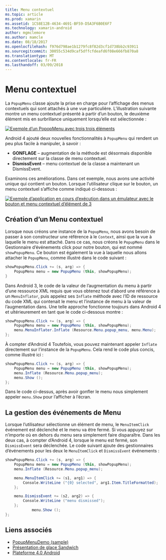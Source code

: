 ```yaml
---
title: Menu contextuel
ms.topic: article
ms.prod: xamarin
ms.assetid: 1C58E12B-4634-4691-BF59-D5A3F6B0E6F7
ms.technology: xamarin-android
author: mgmclemore
ms.author: mamcle
ms.date: 08/18/2017
ms.openlocfilehash: f976d798ae1b1279fc8f82d3cf1d738bb2c93911
ms.sourcegitcommit: 30055c534d9caf5dffcfdeafd6f08e666fb870a8
ms.translationtype: MT
ms.contentlocale: fr-FR
ms.lasthandoff: 03/09/2018
---
```

# <a name="popup-menu"></a>Menu contextuel

La `PopupMenu` classe ajoute la prise en charge pour l’affichage des menus contextuels qui sont attachés à une vue particulière. L’illustration suivante montre un menu contextuel présenté à partir d’un bouton, le deuxième élément mis en surbrillance uniquement lorsqu’elle est sélectionnée :

 [![Exemple d’un PopopMenu avec trois trois éléments](popup-menu-images/20-popupmenu.png)](popup-menu-images/20-popupmenu.png#lightbox)

Android 4 ajouté deux nouvelles fonctionnalités à `PopupMenu` qui rendent un peu plus facile à manipuler, à savoir :

-   **GONFLAGE** &ndash; augmentation de la méthode est désormais disponible directement sur la classe de menu contextuel.
-   **DismissEvent** &ndash; menu contextuel de la classe a maintenant un DismissEvent.

Examinons ces améliorations. Dans cet exemple, nous avons une activité unique qui contient un bouton. Lorsque l’utilisateur clique sur le bouton, un menu contextuel s’affiche comme indiqué ci-dessous :

 [![Exemple d’application en cours d’exécution dans un émulateur avec le bouton et menu contextuel d’élément de 3](popup-menu-images/06-popupmenu.png)](popup-menu-images/06-popupmenu.png#lightbox)


## <a name="creating-a-popup-menu"></a>Création d’un Menu contextuel

Lorsque nous créons une instance de la `PopupMenu`, nous avons besoin de passer à son constructeur une référence à le `Context`, ainsi que la vue à laquelle le menu est attaché. Dans ce cas, nous créons le `PopupMenu` dans le Gestionnaire d’événements click pour notre bouton, qui est nommé `showPopupMenu`.
Ce bouton est également la vue à laquelle nous allons attacher le `PopupMenu`, comme illustré dans le code suivant :

```csharp
showPopupMenu.Click += (s, arg) => {
    PopupMenu menu = new PopupMenu (this, showPopupMenu);
}
```

Dans Android 3, le code de la valeur de l’augmentation du menu à partir d’une ressource XML requis que vous obtenez tout d’abord une référence à un `MenuInflator`, puis appelez ses `Inflate` méthode avec l’ID de ressource du code XML qui contenait le menu et l’instance de menu à la valeur de l’augmentation dans. Une telle approche fonctionne toujours dans Android 4 et ultérieurement en tant que le code ci-dessous montre :

```csharp
showPopupMenu.Click += (s, arg) => {
    PopupMenu menu = new PopupMenu (this, showPopupMenu);
    menu.MenuInflater.Inflate (Resource.Menu.popup_menu, menu.Menu);
};
```

À compter d’Android 4 Toutefois, vous pouvez maintenant appeler `Inflate` directement sur l’instance de la `PopupMenu`. Cela rend le code plus concis, comme illustré ici :

```csharp
showPopupMenu.Click += (s, arg) => {
    PopupMenu menu = new PopupMenu (this, showPopupMenu);
    menu.Inflate (Resource.Menu.popup_menu);
    menu.Show ();
};
```

Dans le code ci-dessus, après avoir gonfler le menu nous simplement appeler `menu.Show` pour l’afficher à l’écran.


## <a name="handling-menu-events"></a>La gestion des événements de Menu

Lorsque l’utilisateur sélectionne un élément de menu, le `MenuItemClick` événement est déclenché et le menu va être fermé. Si vous appuyez sur n’importe où en dehors du menu sera simplement faire disparaître. Dans les deux cas, à compter d’Android 4, lorsque le menu est fermé, son `DismissEvent` sera déclenchée. Le code suivant ajoute des gestionnaires d’événements pour les deux le `MenuItemClick` et `DismissEvent` événements :

```csharp
showPopupMenu.Click += (s, arg) => {
    PopupMenu menu = new PopupMenu (this, showPopupMenu);
    menu.Inflate (Resource.Menu.popup_menu);

    menu.MenuItemClick += (s1, arg1) => {
        Console.WriteLine ("{0} selected", arg1.Item.TitleFormatted);
    };

    menu.DismissEvent += (s2, arg2) => {
        Console.WriteLine ("menu dismissed");
    };
            menu.Show ();
};
```



## <a name="related-links"></a>Liens associés

- [PopupMenuDemo (sample)](https://developer.xamarin.com/samples/monodroid/PopupMenuDemo/)
- [Présentation de glace Sandwich](http://www.android.com/about/ice-cream-sandwich/)
- [Plateforme 4.0 Android](http://developer.android.com/sdk/android-4.0.html)
